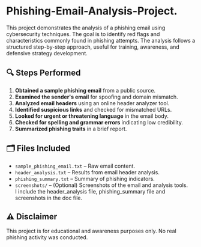# Phishing-Email-Analysis-Project.
This project demonstrates the analysis of a phishing email using cybersecurity techniques. The goal is to identify red flags and characteristics commonly found in phishing attempts. The analysis follows a structured step-by-step approach, useful for training, awareness, and defensive strategy development.
## 🔍 Steps Performed

1. **Obtained a sample phishing email** from a public source.
2. **Examined the sender's email** for spoofing and domain mismatch.
3. **Analyzed email headers** using an online header analyzer tool.
4. **Identified suspicious links** and checked for mismatched URLs.
5. **Looked for urgent or threatening language** in the email body.
6. **Checked for spelling and grammar errors** indicating low credibility.
7. **Summarized phishing traits** in a brief report.

## 🗂️ Files Included

- `sample_phishing_email.txt` – Raw email content.
- `header_analysis.txt` – Results from email header analysis.
- `phishing_summary.txt` – Summary of phishing indicators.
- `screenshots/` – (Optional) Screenshots of the email and analysis tools.
<br>I include the header_analysis file, phishing_summary file and screenshots in the doc file.

## ⚠️ Disclaimer

This project is for educational and awareness purposes only. No real phishing activity was conducted.
